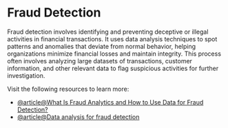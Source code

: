 # Fraud Detection

Fraud detection involves identifying and preventing deceptive or illegal activities in financial transactions. It uses data analysis techniques to spot patterns and anomalies that deviate from normal behavior, helping organizations minimize financial losses and maintain integrity. This process often involves analyzing large datasets of transactions, customer information, and other relevant data to flag suspicious activities for further investigation.

Visit the following resources to learn more:

- [@article@What Is Fraud Analytics and How to Use Data for Fraud Detection?](https://www.feedzai.com/blog/fraud-data-analytics/)
- [@article@Data analysis for fraud detection](https://en.wikipedia.org/wiki/Data_analysis_for_fraud_detection)
